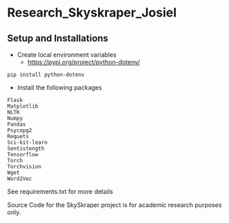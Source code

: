 # Research_Skyskraper_Josiel

## Setup and Installations
- Create local environment variables
    - https://pypi.org/project/python-dotenv/
```
pip install python-dotenv 
```

- Install the following packages
```
Flask
Matplotlib
NLTK
Numpy
Pandas
Psycopg2
Requets
Sci-kit-learn
Sentistength
Tensorflow
Torch
Torchvision
Wget
Word2Vec
```
See requirements.txt for more details

Source Code for the SkySkraper project is for academic research purposes only. 





